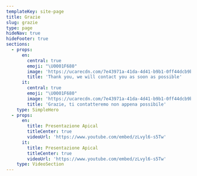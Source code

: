 ```yaml
---
templateKey: site-page
title: Grazie
slug: grazie
type: page
hideNav: true
hideFooter: true
sections:
  - props:
      en:
        central: true
        emoji: "\U0001F680"
        image: 'https://ucarecdn.com/7e43971a-41da-4d41-b9b1-0ff44dcb9b29/'
        title: 'Thank you, we will contact you as soon as possible'
      it:
        central: true
        emoji: "\U0001F680"
        image: 'https://ucarecdn.com/7e43971a-41da-4d41-b9b1-0ff44dcb9b29/'
        title: 'Grazie, ti contatteremo non appena possibile'
    type: SimpleHero
  - props:
      en:
        title: Presentazione Apical
        titleCenter: true
        videoUrl: 'https://www.youtube.com/embed/zLvyl6-s5Tw'
      it:
        title: Presentazione Apical
        titleCenter: true
        videoUrl: 'https://www.youtube.com/embed/zLvyl6-s5Tw'
    type: VideoSection
---
```


